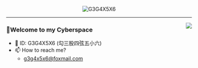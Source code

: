 <p align="center">
  <img src="https://user-images.githubusercontent.com/87740076/157384633-7bd0c8fc-d17a-4765-9919-01c1bd6924a6.jpg" alt="G3G4X5X6"/>
</p>
<!-- ![GitHub](https://user-images.githubusercontent.com/87740076/157384633-7bd0c8fc-d17a-4765-9919-01c1bd6924a6.jpg) -->
<!-- ![eye](https://user-images.githubusercontent.com/87740076/157384527-cff55389-f678-4bc8-b120-f4299130d690.png) -->
<!-- ![dragoncat](https://user-images.githubusercontent.com/87740076/157384425-d055bc74-2cda-4c07-b853-43230e3bb5aa.jpg) -->
<!-- ![gg](https://user-images.githubusercontent.com/87740076/156927413-741f8725-91ba-44ea-9586-df4716caf162.png) -->

---
<img align="right" src="https://github-readme-stats.vercel.app/api?username=G3G4X5X6" />

### 🍻Welcome to my Cyberspace
- 👋 ID: G3G4X5X6 (勾三股四弦五小六)
- 📫 How to reach me?
  - g3g4x5x6@foxmail.com

<!-- [![G3G4X5X6's GitHub stats](https://github-readme-stats.vercel.app/api?username=G3G4X5X6)](https://github.com/anuraghazra/github-readme-stats) -->

<!---
G3G4X5X6/G3G4X5X6 is a ✨ special ✨ repository because its `README.md` (this file) appears on your GitHub profile.
You can click the Preview link to take a look at your changes.
--->
